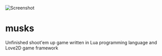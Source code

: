 ![Screenshot](Sreenshot.png)
# musks
Unfinished shoot'em up game written in Lua programming language and Love2D game framework
